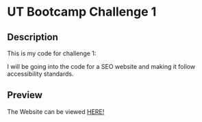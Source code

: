 # UT Bootcamp Challenge 1

## Description

This is my code for challenge 1:

I will be going into the code for a SEO website and making it follow accessibility standards.

## Preview

The Website can be viewed [HERE!](https://parksfg.github.io/01-Challenge-UT-Bootcamp/)









